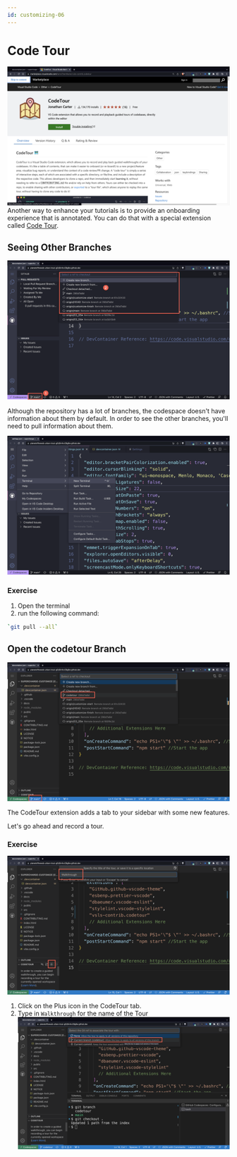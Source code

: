 ```yaml
---
id: customizing-06
---
```


# Code Tour
![Code Tour](screenshots/2022-11-08_04-03-05.png)
Another way to enhance your tutorials is to provide an onboarding experience that is annotated. You can do that with a special extension called [Code Tour](https://marketplace.visualstudio.com/items?itemName=vsls-contrib.codetour).

## Seeing Other Branches
![Branch Popup](screenshots/2022-11-08_04-09-58.png)

Although the repository has a lot of branches, the codespace doesn't have information about them by default. In order to see the other branches, you'll need to pull information about them.

![Pull Information](screenshots/2022-11-08_04-14-55.png)

### Exercise

1. Open the terminal
1. run the following command:

```bash
`git pull --all`
``` 

## Open the codetour Branch
![Switch to codetour branch](screenshots/2022-11-08_04-45-02.png)

The CodeTour extension adds a tab to your sidebar with some new features.

Let's go ahead and record a tour.

### Exercise
![Start a Tour](screenshots/2022-11-08_04-51-03.png)

1. Click on the Plus icon in the CodeTour tab.
1. Type in `Walkthrough` for the name of the Tour
![Alt text](screenshots/2022-11-08_04-55-57.png)